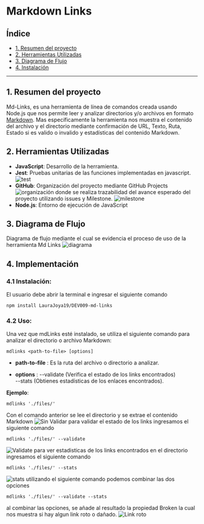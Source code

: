 # Markdown Links

## Índice

* [1. Resumen del proyecto](#1-resumen-del-proyecto) 
* [2. Herramientas Utilizadas](#2-herramientas-utilizadas)
* [3. Diagrama de Flujo](#3-diagrama-de-flujo)
* [4. Instalación](#4-instalacion)

***

## 1. Resumen del proyecto
Md-Links, es una herramienta de línea de comandos creada usando Node.js que nos permite leer y analizar directorios y/o archivos en formato [Markdown](https://es.wikipedia.org/wiki/Markdown). Mas específicamente la herramienta nos muestra el contenido del archivo y el directorio mediante confirmación de URL, Texto, Ruta, Estado si es valido o invalido y estadísticas del contenido Markdown.

## 2. Herramientas Utilizadas
- **JavaScript**: Desarrollo de la herramienta. 
- **Jest**: Pruebas unitarias de las funciones implementadas en javascript. ![test](/imagenes/test.JPG)
- **GitHub**: Organización del proyecto mediante GitHub Projects ![organización](/imagenes/github.JPG) donde se realiza trazabilidad del avance esperado del proyecto utilizando issues y Milestone.
![milestone](/imagenes/milestone.JPG) 
- **Node.js**: Entorno de ejecución de JavaScript

## 3. Diagrama de Flujo
Diagrama de flujo mediante el cual se evidencia el proceso de uso de la herramienta Md Links
![diagrama](/imagenes/Diagrama.jpg)

## 4. Implementación 
### 4.1 Instalación: 
El usuario debe abrir la terminal e ingresar el siguiente comando
```
npm install LauraJoya19/DEV009-md-links
```
### 4.2 Uso: 
Una vez que mdLinks esté instalado, se utiliza el siguiente comando para analizar el directorio o archivo Markdown:
```
mdlinks <path-to-file> [options]
```
- **path-to-file** : Es la ruta del archivo o directorio a analizar.

- **options** : --validate (Verifica el estado de los links encontrados)     
--stats (Obtienes estadísticas de los enlaces encontrados).

**Ejemplo**:
```
mdlinks './files/'
```
Con el comando anterior se lee el directorio y se extrae el contenido Markdown
![Sin Validar](/imagenes/directorio.JPG)
para validar el estado de los links ingresamos el siguiente comando 
```
mdlinks './files/' --validate
``` 
![Validate](/imagenes/validate.JPG)
para ver estadisticas de los links encontrados en el directorio ingresamos el siguiente comando 
```
mdlinks './files/' --stats
``` 
![stats](/imagenes/stats.JPG)
utilizando el siguiente comando podemos combinar las dos opciones
```
mdlinks './files/' --validate --stats
``` 
al combinar las opciones, se añade al resultado la propiedad Broken la cual nos muestra si hay algun link roto o dañado.
![Link roto](/imagenes/broken.JPG)
